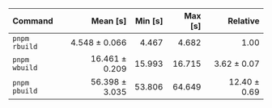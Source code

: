 | Command | Mean [s] | Min [s] | Max [s] | Relative |
|:---|---:|---:|---:|---:|
| `pnpm rbuild` | 4.548 ± 0.066 | 4.467 | 4.682 | 1.00 |
| `pnpm wbuild` | 16.461 ± 0.209 | 15.993 | 16.715 | 3.62 ± 0.07 |
| `pnpm pbuild` | 56.398 ± 3.035 | 53.806 | 64.649 | 12.40 ± 0.69 |
